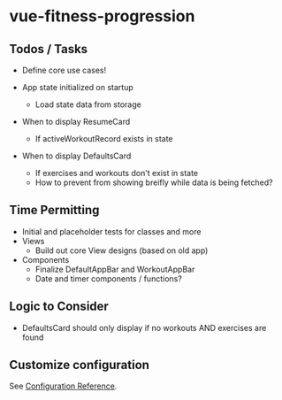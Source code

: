 # vue-fitness-progression

## Todos / Tasks

- Define core use cases!

- App state initialized on startup
  - Load state data from storage
- When to display ResumeCard
  - If activeWorkoutRecord exists in state
- When to display DefaultsCard
  - If exercises and workouts don't exist in state
  - How to prevent from showing breifly while data is being fetched?

## Time Permitting

- Initial and placeholder tests for classes and more
- Views
  - Build out core View designs (based on old app)
- Components
  - Finalize DefaultAppBar and WorkoutAppBar
  - Date and timer components / functions?

## Logic to Consider

- DefaultsCard should only display if no workouts AND exercises are found

## Customize configuration

See [Configuration Reference](https://cli.vuejs.org/config/).
